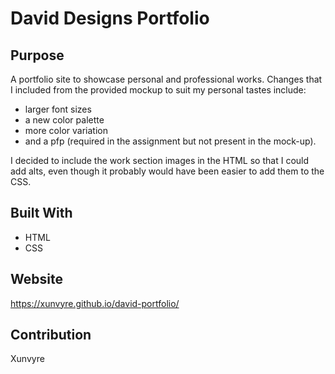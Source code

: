 # David Designs Portfolio

## Purpose
A portfolio site to showcase personal and professional works. Changes that I included from the provided mockup to suit my personal tastes include:

* larger font sizes
* a new color palette
* more color variation
* and a pfp (required in the assignment but not present in the mock-up).

I decided to include the work section images in the HTML so that I could add alts, even though it probably would have been easier to add them to the CSS.

## Built With
* HTML
* CSS

## Website
https://xunvyre.github.io/david-portfolio/

## Contribution
Xunvyre 
